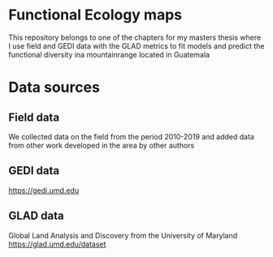 # Functional Ecology maps
This repository belongs to one of the chapters for my masters thesis where I use field and GEDI data with the GLAD metrics to fit models and predict the functional diversity ina mountainrange located in Guatemala

# Data sources

## Field data
We collected data on the field from the period 2010-2019 and added data from other work developed in the area by other authors 

## GEDI data
https://gedi.umd.edu

## GLAD data
Global Land Analysis and Discovery from the University of Maryland https://glad.umd.edu/dataset
